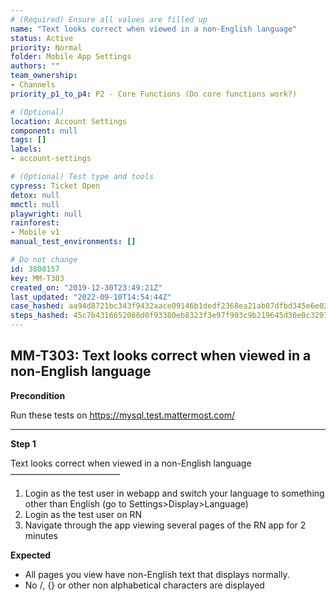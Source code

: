 ```yaml
---
# (Required) Ensure all values are filled up
name: "Text looks correct when viewed in a non-English language"
status: Active
priority: Normal
folder: Mobile App Settings
authors: ""
team_ownership: 
- Channels
priority_p1_to_p4: P2 - Core Functions (Do core functions work?)

# (Optional)
location: Account Settings
component: null
tags: []
labels: 
- account-settings

# (Optional) Test type and tools
cypress: Ticket Open
detox: null
mmctl: null
playwright: null
rainforest: 
- Mobile v1
manual_test_environments: []

# Do not change
id: 3808157
key: MM-T303
created_on: "2019-12-30T23:49:21Z"
last_updated: "2022-09-10T14:54:44Z"
case_hashed: aa94d8721bc343f9432aace09146b1dedf2368ea21ab07dfbd345e6e0218fb6550c221229b63baab155b68e15059682a
steps_hashed: 45c7b4316652088d0f93380eb8323f3e97f903c9b219645d30e0c3207135c95e03dd3d5322554008969530ae9b103cfd
---
```


<!-- (Auto-generated) Based on frontmatter's "key" and "name" -->

## MM-T303: Text looks correct when viewed in a non-English language

**Precondition**

Run these tests on <https://mysql.test.mattermost.com/>

---

**Step 1**

Text looks correct when viewed in a non-English language\
–––––––––––––––––––––––––

1. Login as the test user in webapp and switch your language to something other than English (go to Settings>Display>Language)
2. Login as the test user on RN
3. Navigate through the app viewing several pages of the RN app for 2 minutes

**Expected**

- All pages you view have non-English text that displays normally.
- No /, {} or other non alphabetical characters are displayed
